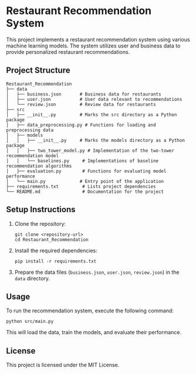 # Restaurant Recommendation System

This project implements a restaurant recommendation system using various machine learning models. The system utilizes user and business data to provide personalized restaurant recommendations.

## Project Structure

```
Restaurant_Recommendation
├── data
│   ├── business.json       # Business data for restaurants
│   ├── user.json           # User data relevant to recommendations
│   └── review.json         # Review data for restaurants
├── src
│   ├── __init__.py         # Marks the src directory as a Python package
│   ├── data_preprocessing.py # Functions for loading and preprocessing data
│   ├── models
│   │   ├── __init__.py     # Marks the models directory as a Python package
│   │   ├── two_tower_model.py # Implementation of the two-tower recommendation model
│   │   └── baselines.py     # Implementations of baseline recommendation algorithms
│   ├── evaluation.py        # Functions for evaluating model performance
│   └── main.py             # Entry point of the application
├── requirements.txt         # Lists project dependencies
└── README.md                # Documentation for the project
```

## Setup Instructions

1. Clone the repository:
   ```
   git clone <repository-url>
   cd Restaurant_Recommendation
   ```

2. Install the required dependencies:
   ```
   pip install -r requirements.txt
   ```

3. Prepare the data files (`business.json`, `user.json`, `review.json`) in the `data` directory.

## Usage

To run the recommendation system, execute the following command:
```
python src/main.py
```

This will load the data, train the models, and evaluate their performance.

## License

This project is licensed under the MIT License.